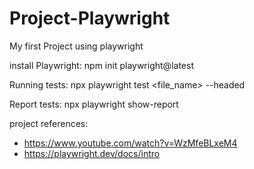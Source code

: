 # Project-Playwright
My first Project using playwright

install Playwright: npm init playwright@latest

Running tests: npx playwright test <file_name> --headed

Report tests: npx playwright show-report

project references:
- https://www.youtube.com/watch?v=WzMfeBLxeM4
- https://playwright.dev/docs/intro



